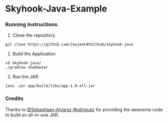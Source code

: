 # Skyhook-Java-Example

### Running Instructions
1. Clone the repository.
```aidl
git clone https://github.com/JayjeetAtGithub/skyhook-java
```

1. Build the Application.
```aidl
cd skyhook-java/
./gradlew shadowJar
```

2. Run the JAR.
```aidl
java -jar app/build/libs/app-1.0-all.jar
```

### Credits

Thanks to [@Sebastiaan-Alvarez-Rodriguez](https://github.com/Sebastiaan-Alvarez-Rodriguez) for providing the aweosme code to build an all-in-one JAR.